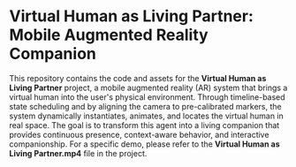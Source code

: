 # Virtual Human as Living Partner: Mobile Augmented Reality Companion

This repository contains the code and assets for the **Virtual Human as Living Partner** project, a mobile augmented reality (AR) system that brings a virtual human into the user's physical environment. Through timeline-based state scheduling and by aligning the camera to pre-calibrated markers, the system dynamically instantiates, animates, and locates the virtual human in real space. The goal is to transform this agent into a living companion that provides continuous presence, context-aware behavior, and interactive companionship. For a specific demo, please refer to the **Virtual Human as Living Partner.mp4** file in the project.
